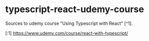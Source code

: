 # typescript-react-udemy-course
Sources to udemy course "Using Typescript with React" [^1].


[:1] https://www.udemy.com/course/react-with-typescript/